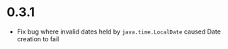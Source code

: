 0.3.1
=====

  - Fix bug where invalid dates held by `java.time.LocalDate` caused Date creation to fail

